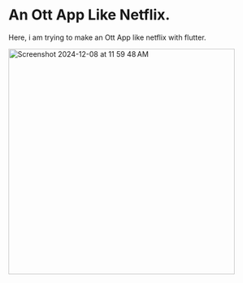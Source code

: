 # An Ott App Like Netflix.

Here, i am trying to make an Ott App like netflix with flutter.

<img width="445" alt="Screenshot 2024-12-08 at 11 59 48 AM" src="https://github.com/user-attachments/assets/85464a5e-6ef8-45a2-9c32-dc54cfb8ffdc">


